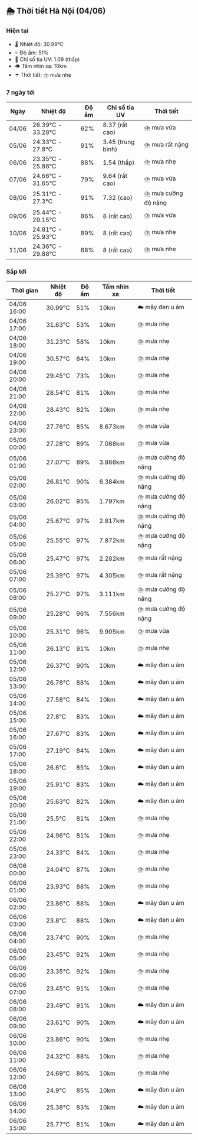 ## 🌦️ Thời tiết Hà Nội (04/06)

### Hiện tại

- 🌡️ Nhiệt độ: 30.99℃
- 💦 Độ ẩm: 51%
- 🌟 Chỉ số tia UV: 1.09 (thấp)
- 👁️ Tầm nhìn xa: 10km
- ☂️ Thời tiết: ⛈️ mưa nhẹ

### 7 ngày tới

| Ngày | Nhiệt độ | Độ ẩm | Chỉ số tia UV | Thời tiết |
| --- | --- | --- | --- | --- |
| 04/06 | 26.39℃ - 33.28℃ | 62% | 8.37 (rất cao) | ⛈️ mưa vừa |
| 05/06 | 24.33℃ - 27.8℃ | 91% | 3.45 (trung bình) | ⛈️ mưa rất nặng |
| 06/06 | 23.35℃ - 25.86℃ | 88% | 1.54 (thấp) | ⛈️ mưa nhẹ |
| 07/06 | 24.66℃ - 31.65℃ | 79% | 9.64 (rất cao) | ⛈️ mưa vừa |
| 08/06 | 25.31℃ - 27.3℃ | 91% | 7.32 (cao) | ⛈️ mưa cường độ nặng |
| 09/06 | 25.44℃ - 29.15℃ | 86% | 8 (rất cao) | ⛈️ mưa vừa |
| 10/06 | 24.81℃ - 25.93℃ | 89% | 8 (rất cao) | ⛈️ mưa nhẹ |
| 11/06 | 24.36℃ - 29.88℃ | 68% | 8 (rất cao) | ⛈️ mưa nhẹ |

### Sắp tới

| Thời gian | Nhiệt độ | Độ ẩm | Tầm nhìn xa | Thời tiết |
| --- | --- | --- | --- | --- |
| 04/06 16:00 | 30.99℃ | 51% | 10km | ☁️ mây đen u ám |
| 04/06 17:00 | 31.63℃ | 53% | 10km | ⛈️ mưa nhẹ |
| 04/06 18:00 | 31.23℃ | 58% | 10km | ⛈️ mưa nhẹ |
| 04/06 19:00 | 30.57℃ | 64% | 10km | ⛈️ mưa nhẹ |
| 04/06 20:00 | 29.45℃ | 73% | 10km | ⛈️ mưa nhẹ |
| 04/06 21:00 | 28.54℃ | 81% | 10km | ⛈️ mưa nhẹ |
| 04/06 22:00 | 28.43℃ | 82% | 10km | ⛈️ mưa nhẹ |
| 04/06 23:00 | 27.76℃ | 85% | 8.673km | ⛈️ mưa vừa |
| 05/06 00:00 | 27.28℃ | 89% | 7.088km | ⛈️ mưa vừa |
| 05/06 01:00 | 27.07℃ | 89% | 3.868km | ⛈️ mưa cường độ nặng |
| 05/06 02:00 | 26.81℃ | 90% | 6.384km | ⛈️ mưa cường độ nặng |
| 05/06 03:00 | 26.02℃ | 95% | 1.797km | ⛈️ mưa cường độ nặng |
| 05/06 04:00 | 25.67℃ | 97% | 2.817km | ⛈️ mưa cường độ nặng |
| 05/06 05:00 | 25.55℃ | 97% | 7.872km | ⛈️ mưa cường độ nặng |
| 05/06 06:00 | 25.47℃ | 97% | 2.282km | ⛈️ mưa rất nặng |
| 05/06 07:00 | 25.39℃ | 97% | 4.305km | ⛈️ mưa rất nặng |
| 05/06 08:00 | 25.27℃ | 97% | 3.111km | ⛈️ mưa cường độ nặng |
| 05/06 09:00 | 25.28℃ | 96% | 7.556km | ⛈️ mưa cường độ nặng |
| 05/06 10:00 | 25.31℃ | 96% | 9.905km | ⛈️ mưa vừa |
| 05/06 11:00 | 26.13℃ | 91% | 10km | ⛈️ mưa nhẹ |
| 05/06 12:00 | 26.37℃ | 90% | 10km | ☁️ mây đen u ám |
| 05/06 13:00 | 26.78℃ | 88% | 10km | ☁️ mây đen u ám |
| 05/06 14:00 | 27.58℃ | 84% | 10km | ☁️ mây đen u ám |
| 05/06 15:00 | 27.8℃ | 83% | 10km | ☁️ mây đen u ám |
| 05/06 16:00 | 27.67℃ | 83% | 10km | ☁️ mây đen u ám |
| 05/06 17:00 | 27.19℃ | 84% | 10km | ☁️ mây đen u ám |
| 05/06 18:00 | 26.6℃ | 85% | 10km | ☁️ mây đen u ám |
| 05/06 19:00 | 25.91℃ | 83% | 10km | ☁️ mây đen u ám |
| 05/06 20:00 | 25.63℃ | 82% | 10km | ☁️ mây đen u ám |
| 05/06 21:00 | 25.5℃ | 81% | 10km | ⛈️ mưa nhẹ |
| 05/06 22:00 | 24.96℃ | 81% | 10km | ⛈️ mưa nhẹ |
| 05/06 23:00 | 24.33℃ | 84% | 10km | ⛈️ mưa nhẹ |
| 06/06 00:00 | 24.04℃ | 87% | 10km | ⛈️ mưa nhẹ |
| 06/06 01:00 | 23.93℃ | 88% | 10km | ⛈️ mưa nhẹ |
| 06/06 02:00 | 23.86℃ | 88% | 10km | ☁️ mây đen u ám |
| 06/06 03:00 | 23.8℃ | 88% | 10km | ☁️ mây đen u ám |
| 06/06 04:00 | 23.74℃ | 90% | 10km | ⛈️ mưa nhẹ |
| 06/06 05:00 | 23.45℃ | 92% | 10km | ⛈️ mưa nhẹ |
| 06/06 06:00 | 23.35℃ | 92% | 10km | ⛈️ mưa nhẹ |
| 06/06 07:00 | 23.45℃ | 91% | 10km | ⛈️ mưa nhẹ |
| 06/06 08:00 | 23.49℃ | 91% | 10km | ☁️ mây đen u ám |
| 06/06 09:00 | 23.61℃ | 90% | 10km | ☁️ mây đen u ám |
| 06/06 10:00 | 23.86℃ | 90% | 10km | ⛈️ mưa nhẹ |
| 06/06 11:00 | 24.32℃ | 88% | 10km | ⛈️ mưa nhẹ |
| 06/06 12:00 | 24.69℃ | 86% | 10km | ⛈️ mưa nhẹ |
| 06/06 13:00 | 24.9℃ | 85% | 10km | ☁️ mây đen u ám |
| 06/06 14:00 | 25.38℃ | 83% | 10km | ☁️ mây đen u ám |
| 06/06 15:00 | 25.77℃ | 81% | 10km | ☁️ mây đen u ám |
